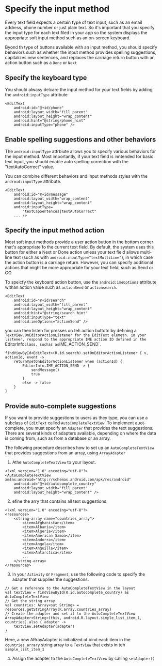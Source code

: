 # Specify the input method
Every text field expects a certain type of text input, such as an email address, phone number or just plain text. So it's important that you specify the input type for each text filed in your app so the system displays the appropriate soft input method such as an on-screen keyboard.

Byond th type of buttons available with an input method, you should specify behaviors such as whether the input method provides spelling suggestions, capitalizes  new sentences, and replaces the carriage return button with an action button such as a `Done` or `Next`

## Specify the keyboard type
You should alwasy delcare the input method for your text fields by adding the `android:inputType` attribute
```
<EditText
    android:id="@+id/phone"
    android:layout_width="fill_parent"
    android:layout_height="wrap_content"
    android:hint="@string/phone_hint"
    android:inputType="phone" />
```

## Enable spelling suggestions and other behaviors
The `android:inputType` attrbiute allows you to specify various behaviors for the input method. Most importantly, if your text field is inntended for basic text input, you should enable auto spelling correction with the "textAutoCorrect" value.

You can combine different behaviors and input methods styles with the `android:inputType` attribute. 
```
<EditText
    android:id="@+id/message"
    android:layout_width="wrap_content"
    android:layout_height="wrap_content"
    android:inputType=
        "textCapSentences|textAutoCorrect"
    ... />
```

## Specify the input method action
Most soft input methods provide a user action button in the bottom corner that's appropriate fo the current text field. By default, the system uses this button for either a Next or Done action unless your text field allows multi-line text (such as with `android:inputType="textMultiLine"`), in which case the action button is a carriage return. However, you can specify additional actions that might be more appropriate for your text field, such as Send or GO

To speicfy the keyboard action button, use the `android:imeOptions` attribute withan action value such as `actionSend` or `actionsearch`.

```
<EditText
    android:id="@+id/search"
    android:layout_width="fill_parent"
    android:layout_height="wrap_content"
    android:hint="@string/search_hint"
    android:inputType="text"
    android:imeOptions="actionSend" />
```

you can then listen for presses on teh action buttotn by defining a `TextView.OnEditorActionListener for the EditText elemetn. in your listener, respond to the appropriate IME action ID defined in the `EditorInfo` class, suchas as `IME_ACTION_SEND`.
```
findViewById<EditText>(R.id.search).setOnEditorActionListener { v, actionId, event ->
    return@setOnEditorActionListener when (actionId) {
        EditorInfo.IME_ACTION_SEND -> {
            sendMessage()
            true
        }
        else -> false
    }
}
```

## Provide auto-complete suggestions
If you want to provide suggestions to users as they type, you can use a subclass of `EditText` called `AutoCompleteTextView`. To implement auot-complete, you must specify an `Adapter` that provides the text suggestions. There are several kinds of adapters available, depending on where the data is coming from, such as from a database or an array. 

The following procedure describes how to set up an `AutoCompleteTextView` that provides suggestions from an array, using `ArrayAdapter`
1. Athe `AutoCompleteTextView` to your layout.
```
<?xml version="1.0" encoding="utf-8"?>
<AutoCompleteTextView xmlns:android="http://schemas.android.com/apk/res/android"
    android:id="@+id/autocomplete_country"
    android:layout_width="fill_parent"
    android:layout_height="wrap_content" />
```
2. efine the arry that contains all text suggestions. 
```
<?xml version="1.0" encoding="utf-8"?>
<resources>
    <string-array name="countries_array">
        <item>Afghanistan</item>
        <item>Albania</item>
        <item>Algeria</item>
        <item>American Samoa</item>
        <item>Andorra</item>
        <item>Angola</item>
        <item>Anguilla</item>
        <item>Antarctica</item>
        ...
    </string-array>
</resources>
```

3. In your `Activity` or `Fragment`, use the following code to specify the adapter that supplies the suggestions. 
```
// Get a reference to the AutoCompleteTextView in the layout
val textView = findViewById(R.id.autocomplete_country) as AutoCompleteTextView
// Get the string array
val countries: Array<out String> = resources.getStringArray(R.array.countries_array)
// Create the adapter and set it to the AutoCompleteTextView
ArrayAdapter<String>(this, android.R.layout.simple_list_item_1, countries).also { adapter ->
    textView.setAdapter(adapter)
}
```
Here, a new ARrayAdapter is initialized ot bind each item in the `countries_arrary` string array to a `TextView` that exists in teh `simple_list_item_1`

4. Assign the adapter to the `AutoCompleteTextView` by calling `setAdapter()`
